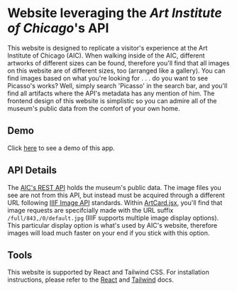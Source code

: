 Website leveraging the _Art Institute of Chicago_'s API
==========

This website is designed to replicate a visitor's experience at the Art Institute of Chicago (AIC).
When walking inside of the AIC, different artworks of different sizes can be found, therefore you'll
find that all images on this website are of different sizes, too (arranged like a gallery). You can find images based on what
you're looking for . . . do you want to see Picasso's works? Well, simply search 'Picasso' in the 
search bar, and you'll find all artifacts where the API's metadata has any mention of him. The frontend
design of this website is simplistic so you can admire all of the museum's public data from the comfort
of your own home. 

## Demo
Click [here] to see a demo of this app. 

## API Details
The [AIC's REST API] holds the museum's public data. The image files you see are not from this API, but
instead must be acquired through a different URL following [IIIF Image API] standards. Within [ArtCard.jsx], 
you'll find that image requests are specifcially made with the URL suffix `/full/843,/0/default.jpg` (IIIF supports 
multiple image display options). This particular display option is what's used by AIC's website, therefore 
images will load much faster on your end if you stick with this option.

## Tools
This website is supported by React and Tailwind CSS. For installation instructions, please refer to 
the [React] and [Tailwind] docs. 


[React]: https://react.dev/learn/installation
[Tailwind]: https://tailwindcss.com/docs/installation
[here]: https://drive.google.com/file/d/1A5xGm_-8rjULD2RZ3O8BUB6D6p1UUQA_/view
[AIC's REST API]: https://api.artic.edu/docs/#introduction
[IIIF Image API]: https://iiif.io/api/image/2.0/
[ArtCard.jsx]: https://github.com/Shogun486/Art-Institute-of-Chicago-Public-API/blob/main/src/ArtCard.jsx

